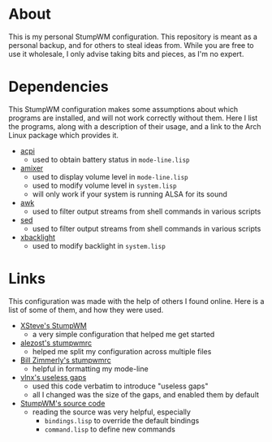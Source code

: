 # About

This is my personal StumpWM configuration. This repository is meant as a
personal backup, and for others to steal ideas from. While you are free to use
it wholesale, I only advise taking bits and pieces, as I'm no expert.


# Dependencies

This StumpWM configuration makes some assumptions about which programs are
installed, and will not work correctly without them. Here I list the programs,
along with a description of their usage, and a link to the Arch Linux package
which provides it.

- [acpi](https://www.archlinux.org/packages/community/x86_64/acpi/)
    - used to obtain battery status in `mode-line.lisp`
- [amixer](https://www.archlinux.org/packages/extra/x86_64/alsa-utils/)
    - used to display volume level in `mode-line.lisp`
    - used to modify volume level in `system.lisp`
    - will only work if your system is running ALSA for its sound
- [awk](https://www.archlinux.org/packages/core/x86_64/gawk/)
    - used to filter output streams from shell commands in various scripts
- [sed](https://www.archlinux.org/packages/core/x86_64/sed/)
    - used to filter output streams from shell commands in various scripts
- [xbacklight](https://www.archlinux.org/packages/extra/x86_64/xorg-xbacklight/)
    - used to modify backlight in `system.lisp`


# Links

This configuration was made with the help of others I found online. Here is a
list of some of them, and how they were used.

- [XSteve's StumpWM](http://www.xsteve.at/prg/stumpwm/)
    - a very simple configuration that helped me get started
- [alezost's stumpwmrc](https://github.com/alezost/stumpwmrc)
    - helped me split my configuration across multiple files
- [Bill Zimmerly's stumpwmrc](https://gist.github.com/dbjergaard/8776184)
    - helpful in formatting my mode-line
- [vlnx's useless gaps](https://gist.github.com/vlnx/5651256)
    - used this code verbatim to introduce "useless gaps"
    - all I changed was the size of the gaps, and enabled them by default
- [StumpWM's source code](https://github.com/stumpwm/stumpwm/)
    - reading the source was very helpful, especially
        - `bindings.lisp` to override the default bindings
        - `command.lisp` to define new commands
